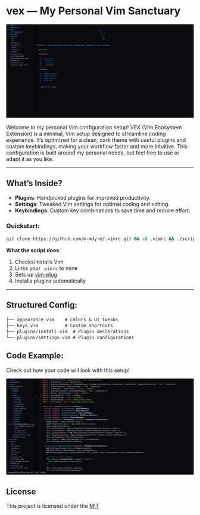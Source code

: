 # vex — My Personal Vim Sanctuary

![HomePage](./screenshots/home.jpg)

Welcome to my personal Vim configuration setup! VEX (Vim Ecosystem Extension) is a minimal, Vim setup designed to streamline coding experience. It’s optimized for a clean, dark theme with useful plugins and custom keybindings, making your workflow faster and more intuitive. This configuration is built around my personal needs, but feel free to use or adapt it as you like.

---

## What’s Inside?

- **Plugins**: Handpicked plugins for improved productivity.
- **Settings**: Tweaked Vim settings for optimal coding and editing.
- **Keybindings**: Custom key combinations to save time and reduce effort.

### Quickstart:

```bash
git clone https://github.com/m-mdy-m/.vimrc.git && cd .vimrc && ./script/setup  # Let the magic happen!
```

**What the script does**:

1. Checks/installs Vim
2. Links your `.vimrc` to mine
3. Sets up [vim-plug](https://github.com/junegunn/vim-plug)
4. Installs plugins automatically

---

## Structured Config:

```
├── appearance.vim    # Colors & UI tweaks
├── keys.vim          # Custom shortcuts
├── plugins/install.vim  # Plugin declarations
└── plugins/settings.vim # Plugin configurations
```

## Code Example:

Check out how your code will look with this setup!

![Code](./screenshots/code.jpg)

## License

This project is licensed under the [MIT](LICENSE)
